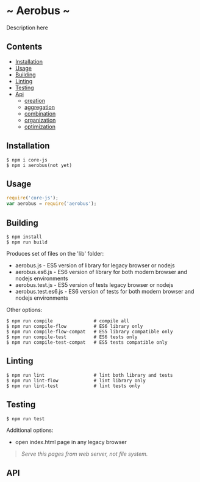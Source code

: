 # ~ Aerobus ~

Description here


## Contents

  + [Installation](#installation)
  + [Usage](#usage)
  + [Building](#building)
  + [Linting](#linting)
  + [Testing](#testing)
  + [Api](#api)
    - [creation](#creation)
    - [aggregation](#aggregation)
    - [combination](#combination)
    - [organization](#organization)
    - [optimization](#optimization)

## Installation

```
$ npm i core-js
$ npm i aerobus(not yet)
```

## Usage

```js
require('core-js');
var aerobus = require('aerobus');
```

## Building

```
$ npm install
$ npm run build
```

Produces set of files on the 'lib' folder:

* aerobus.js - ES5 version of library for legacy browser or nodejs
* aerobus.es6.js - ES6 version of library for both modern browser and nodejs environments
* aerobus.test.js - ES5 version of tests legacy browser or nodejs
* aerobus.test.es6.js - ES6 version of tests for both modern browser and nodejs environments

Other options:

```
$ npm run compile               # compile all
$ npm run compile-flow          # ES6 library only
$ npm run compile-flow-compat   # ES5 library compatible only
$ npm run compile-test          # ES6 tests only
$ npm run compile-test-compat   # ES5 tests compatible only
```

## Linting

```
$ npm run lint                  # lint both library and tests
$ npm run lint-flow             # lint library only
$ npm run lint-test             # lint tests only
```

## Testing

```
$ npm run test
```
Additional options:

* open index.html page in any legacy browser

> _Serve this pages from web server, not file system._


## API
